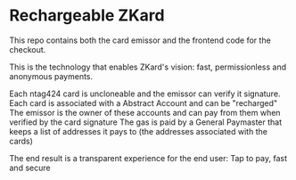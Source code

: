 # Rechargeable ZKard

This repo contains both the card emissor and the frontend code for the checkout.

This is the technology that enables ZKard's vision: fast, permissionless and
anonymous payments.

Each ntag424 card is uncloneable and the emissor can verify it signature.
Each card is associated with a Abstract Account and can be "recharged"
The emissor is the owner of these accounts and can pay from them when verified
by the card signature
The gas is paid by a General Paymaster that keeps a list of addresses it pays to
(the addresses associated with the cards)

The end result is a transparent experience for the end user: Tap to pay, fast
and secure
